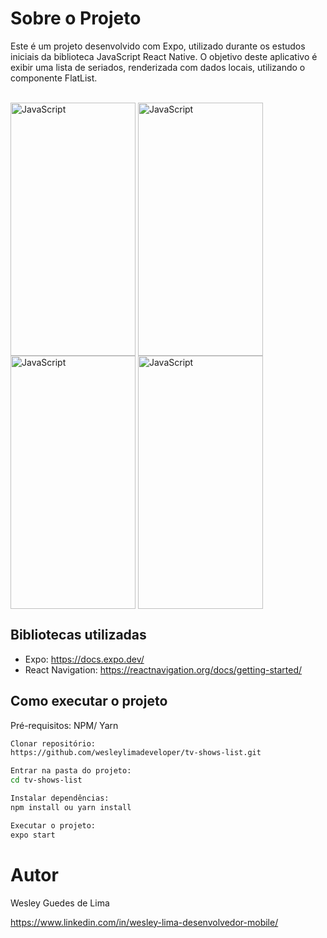 # Sobre o Projeto

Este é um projeto desenvolvido com Expo, utilizado durante os estudos iniciais da biblioteca JavaScript React Native. O objetivo deste aplicativo é exibir uma lista de seriados, renderizada com dados locais, utilizando o componente FlatList.

<div style="display: inline_block"><br>
    <img align="center" height=405 width=200 alt="JavaScript" src="https://github.com/wesleylimadeveloper/tv-shows-list/blob/master/assets/screenshot(1).jpg" />
    <img align="center" height=405 width=200 alt="JavaScript" src="https://github.com/wesleylimadeveloper/tv-shows-list/blob/master/assets/screenshot(2).jpg" />
    <img align="center" height=405 width=200 alt="JavaScript" src="https://github.com/wesleylimadeveloper/tv-shows-list/blob/master/assets/screenshot(3).jpg" />
    <img align="center" height=405 width=200 alt="JavaScript" src="https://github.com/wesleylimadeveloper/tv-shows-list/blob/master/assets/screenshot(4).jpg" />
</div>

## Bibliotecas utilizadas

- Expo: https://docs.expo.dev/
- React Navigation: https://reactnavigation.org/docs/getting-started/

## Como executar o projeto

Pré-requisitos: NPM/ Yarn

```Bash
Clonar repositório:
https://github.com/wesleylimadeveloper/tv-shows-list.git

Entrar na pasta do projeto:
cd tv-shows-list

Instalar dependências:
npm install ou yarn install

Executar o projeto:
expo start
```

# Autor

Wesley Guedes de Lima

https://www.linkedin.com/in/wesley-lima-desenvolvedor-mobile/
